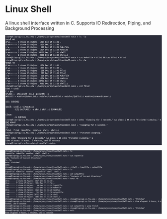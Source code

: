 # Linux Shell

A linux shell interface written in C. Supports IO Redirection, Piping, and Background Processing


<p align="center">
  <img src="https://github.com/ParkerJStone/LinuxShell/blob/main/Images/Img1.png" />
</p>

<p align="center">
  <img src="https://github.com/ParkerJStone/LinuxShell/blob/main/Images/Img2.png" />
</p>
